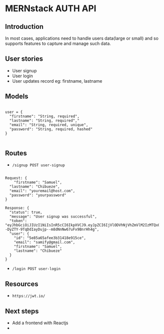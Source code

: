 # MERNstack AUTH API

## Introduction
In most cases, applications need to handle users data(large or small) and so supports features to capture and manage such data.

## User stories
- User signup
- User login
- User updates record eg: firstname, lastname

## Models
<pre><code>
user = {
  "firstname": "String, required",
  "lastname": "String, required","
  "email": "String, required, unique",
  "password": "String, required, hashed"
}
</code>
</pre>

## Routes

- `/signup POST user-signup`

<pre><code>
Request: {
	"firstname": "Samuel",
  "lastname": "Chibueze",
  "email": "youremail@host.com",
  "password": "yourpassword"
}

Response: {
  "status": true,
  "message": "User signup was successful",
  "token": "eyJhbGciOiJIUzI1NiIsInR5cCI6IkpXVCJ9.eyJpZCI6IjVlODVhNjVhZmVlM2IzMTQxOGU5MTVjZSIsImlhdCI6MTU4NTgxNzE3OH0.K--DyZTY-9TqDdIayDujp--m8dNnNw67uFx9BnrHh4g",
  "user": {
    "id": "5e85a65afee3b31418e915ce",
    "email": "samify@gmail.com",
    "firstname": "Samuel",
    "lastname": "Chibueze"
  }
}
</code></pre>
- `/login POST user-login`

## Resources
- `https://jwt.io/`

## Next steps
- Add a frontend with Reactjs
- 

